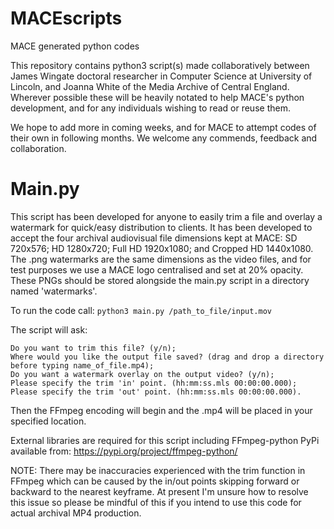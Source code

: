 # MACEscripts
MACE generated python codes

This repository contains python3 script(s) made collaboratively between James Wingate doctoral researcher in Computer Science at University of Lincoln, and Joanna White of the Media Archive of Central England.  Wherever possible these will be heavily notated to help MACE's python development, and for any individuals wishing to read or reuse them.

We hope to add more in coming weeks, and for MACE to attempt codes of their own in following months. We welcome any commends, feedback and collaboration.

# Main.py

This script has been developed for anyone to easily trim a file and overlay a watermark for quick/easy distribution to clients. It has been developed to accept the four archival audiovisual file dimensions kept at MACE: SD 720x576; HD 1280x720; Full HD 1920x1080; and Cropped HD 1440x1080.  The .png watermarks are the same dimensions as the video files, and for test purposes we use a MACE logo centralised and set at 20% opacity. These PNGs should be stored alongside the main.py script in a directory named 'watermarks'.

To run the code call:
`python3 main.py /path_to_file/input.mov`

The script will ask:
```
Do you want to trim this file? (y/n); 
Where would you like the output file saved? (drag and drop a directory before typing name_of_file.mp4); 
Do you want a watermark overlay on the output video? (y/n); 
Please specify the trim 'in' point. (hh:mm:ss.mls 00:00:00.000); 
Please specify the trim 'out' point. (hh:mm:ss.mls 00:00:00.000).
```

Then the FFmpeg encoding will begin and the .mp4 will be placed in your specified location.

External libraries are required for this script including FFmpeg-python PyPi available from: https://pypi.org/project/ffmpeg-python/

NOTE: There may be inaccuracies experienced with the trim function in FFmpeg which can be caused by the in/out points skipping forward or backward to the nearest keyframe. At present I'm unsure how to resolve this issue so please be mindful of this if you intend to use this code for actual archival MP4 production.
